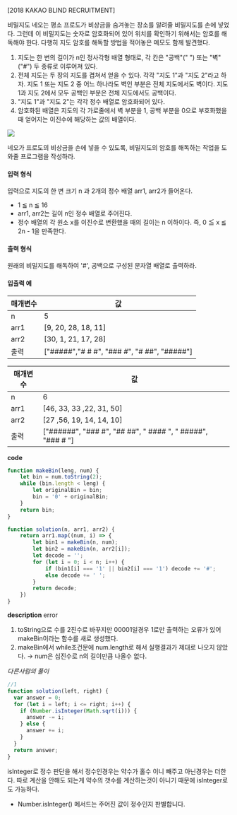 [2018 KAKAO BLIND RECRUITMENT]

비밀지도
네오는 평소 프로도가 비상금을 숨겨놓는 장소를 알려줄 비밀지도를 손에 넣었다. 그런데 이 비밀지도는 숫자로 암호화되어 있어 위치를 확인하기 위해서는 암호를 해독해야 한다. 다행히 지도 암호를 해독할 방법을 적어놓은 메모도 함께 발견했다.

1. 지도는 한 변의 길이가 n인 정사각형 배열 형태로, 각 칸은 "공백"(" ") 또는 "벽"("#") 두 종류로 이루어져 있다.
2. 전체 지도는 두 장의 지도를 겹쳐서 얻을 수 있다. 각각 "지도 1"과 "지도 2"라고 하자. 지도 1 또는 지도 2 중 어느 하나라도 벽인 부분은 전체 지도에서도 벽이다. 지도 1과 지도 2에서 모두 공백인 부분은 전체 지도에서도 공백이다.
3. "지도 1"과 "지도 2"는 각각 정수 배열로 암호화되어 있다.
4. 암호화된 배열은 지도의 각 가로줄에서 벽 부분을 1, 공백 부분을 0으로 부호화했을 때 얻어지는 이진수에 해당하는 값의 배열이다.

![](http://t1.kakaocdn.net/welcome2018/secret8.png)

네오가 프로도의 비상금을 손에 넣을 수 있도록, 비밀지도의 암호를 해독하는 작업을 도와줄 프로그램을 작성하라.

#### 입력 형식

입력으로 지도의 한 변 크기 n 과 2개의 정수 배열 arr1, arr2가 들어온다.

- 1 ≦ n ≦ 16
- arr1, arr2는 길이 n인 정수 배열로 주어진다.
- 정수 배열의 각 원소 x를 이진수로 변환했을 때의 길이는 n 이하이다. 즉, 0 ≦ x ≦ 2n - 1을 만족한다.

#### 출력 형식

원래의 비밀지도를 해독하여 '#', 공백으로 구성된 문자열 배열로 출력하라.

#### 입출력 예

| 매개변수 | 값                                          |
| -------- | ------------------------------------------- |
| n        | 5                                           |
| arr1     | [9, 20, 28, 18, 11]                         |
| arr2     | [30, 1, 21, 17, 28]                         |
| 출력     | ["#####","# # #", "### #", "# ##", "#####"] |

| 매개변수 | 값                                                         |
| -------- | ---------------------------------------------------------- |
| n        | 6                                                          |
| arr1     | [46, 33, 33 ,22, 31, 50]                                   |
| arr2     | [27 ,56, 19, 14, 14, 10]                                   |
| 출력     | ["######", "### #", "## ##", " #### ", " #####", "### # "] |

**code**

```js
function makeBin(leng, num) {
    let bin = num.toString(2);
    while (bin.length < leng) {
        let originalBin = bin;
        bin = '0' + originalBin;
    }
    return bin;
}

function solution(n, arr1, arr2) {
    return arr1.map((num, i) => {
        let bin1 = makeBin(n, num);
        let bin2 = makeBin(n, arr2[i]);
        let decode = '';
        for (let i = 0; i < n; i++) {
            if (bin1[i] === '1' || bin2[i] === '1') decode += '#';
            else decode += ' ';
        }
        return decode;
    })
}
```

**description**
error
1. toString으로 수를 2진수로 바꾸지만 00001일경우 1로만 출력하는 오류가 있어 makeBin이라는 함수를 새로 생성했다.
2. makeBin에서 while조건문에 num.length로 해서 실행결과가 제대로 나오지 않았다.
→ num은 십진수로 n의 길이만큼 나올수 없다.

_다른사람의 풀이_

```js
//1
function solution(left, right) {
  var answer = 0;
  for (let i = left; i <= right; i++) {
    if (Number.isInteger(Math.sqrt(i))) {
      answer -= i;
    } else {
      answer += i;
    }
  }
  return answer;
}
```

isInteger로 정수 판단을 해서 정수인경우는 약수가 홀수 이니 빼주고 아닌경우는 더한다.
따로 계산을 안해도 되는게 약수의 갯수를 계산하는것이 아니기 때문에 isInteger로도 가능하다.

- Number.isInteger() 메서드는 주어진 값이 정수인지 판별합니다.
